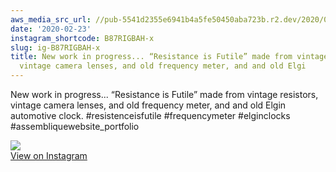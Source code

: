 ```yaml
---
aws_media_src_url: //pub-5541d2355e6941b4a5fe50450aba723b.r2.dev/2020/02/2020-02-23_22-24-44_UTC.jpg
date: '2020-02-23'
instagram_shortcode: B87RIGBAH-x
slug: ig-B87RIGBAH-x
title: New work in progress... “Resistance is Futile” made from vintage resistors,
  vintage camera lenses, and old frequency meter, and and old Elgi
---
```


New work in progress... “Resistance is Futile” made from vintage resistors, vintage camera lenses, and old frequency meter, and and old Elgin automotive clock. #resistenceisfutile #frequencymeter #elginclocks #assembliquewebsite\_portfolio 

![](//pub-5541d2355e6941b4a5fe50450aba723b.r2.dev/2020/02/2020-02-23_22-24-44_UTC.jpg)   
[View on Instagram](https://www.instagram.com/p/B87RIGBAH-x/)